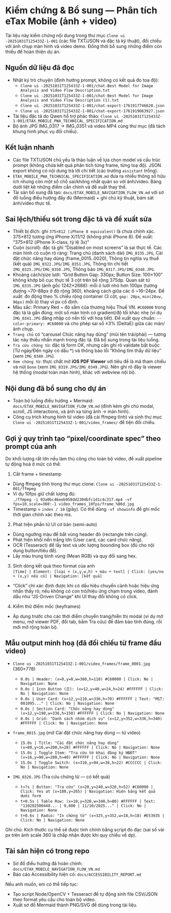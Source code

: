 # Kiểm chứng & Bổ sung — Phân tích eTax Mobile (ảnh + video)

Tài liệu này kiểm chứng nội dung trong thư mục `Clone ui -20251031T125433Z-1-001` (các file TXT/JSON và đặc tả kỹ thuật), đối chiếu với ảnh chụp màn hình và video demo. Đồng thời bổ sung những điểm còn thiếu để hoàn thiện dự án.

## Nguồn dữ liệu đã đọc

- Nhật ký trò chuyện (định hướng prompt, không có kết quả đo toạ độ):
  - `Clone ui -20251031T125433Z-1-001/chat-Best Model for Image Analysis and Video Flow Description.txt`
  - `Clone ui -20251031T125433Z-1-001/chat-Best Model for Image Analysis and Video Flow Description (1).txt`
  - `Clone ui -20251031T125433Z-1-001/chat-export-1761917746620.json`
  - `Clone ui -20251031T125433Z-1-001/chat-export-1761919063927.json`
- Tài liệu đặc tả do Qwen hỗ trợ phác thảo: `Clone ui -20251031T125433Z-1-001/ETAX_MOBILE_PWA_TECHNICAL_SPECIFICATION.md`
- Bộ ảnh JPG IMG_0317 → IMG_0351 và video MP4 cùng thư mục (đã tách khung hình phục vụ đối chiếu).

## Kết luận nhanh

- Các file TXT/JSON chủ yếu là thảo luận về lựa chọn model và cấu trúc prompt (không chứa kết quả phân tích từng frame, từng toạ độ). JSON export không có nội dung trả lời chi tiết (các trường `assistant` trống).
- `ETAX_MOBILE_PWA_TECHNICAL_SPECIFICATION.md` đưa ra nhiều thông số hữu ích nhưng còn một số chỗ sai/không nhất quán so với ảnh/video. Bảng dưới liệt kê những điểm cần chỉnh và đề xuất thay thế.
- Tài sản bổ sung đã tạo: `docs/ETAX_MOBILE_NAVIGATION_FLOW_VN.md` với sơ đồ luồng điều hướng đầy đủ (Mermaid) + ghi chú kỹ thuật, bám sát ảnh/video thực tế.

## Sai lệch/thiếu sót trong đặc tả và đề xuất sửa

- Thiết bị đích: ghi `375×812 (iPhone 8 equivalent)` là chưa chính xác. 375×812 tương ứng iPhone X/11/12 (không phải iPhone 8). Đề xuất: “375×812 (iPhone X-class, tỷ lệ 3x)”
- Cuộn (scroll): đặc tả ghi “Disabled on most screens” là sai thực tế. Các màn hình có cuộn rõ ràng: Trang chủ (danh sách dài) `IMG_0335.JPG`, Cài đặt chức năng hay dùng (frame_0015..0020), Thông tin nghĩa vụ thuế (kết quả) `IMG_0322.JPG/IMG_0351.JPG`, Thông tin chi tiết `IMG_0325.JPG/IMG_0350.JPG`, Thông báo `IMG_0317.JPG/IMG_0348.JPG`.
- Khoảng cách/size lưới: “Grid Button Gap: 330px; Button Size: 100×100” không khớp bố cục thực tế 3 cột trên bề rộng 375dp. Quan sát từ `IMG_0335.JPG` (ảnh gốc 1242×2688): mỗi ô lưới nhỏ hơn 100px (tương đương ~70–88px ở độ rộng 360), khoảng cách giữa các ô ~16–24px. Đề xuất: đo động theo % chiều rộng container (3 cột, `gap: 20px`, `min(28vw, 96px)` mỗi ô) thay vì px cố định.
- Màu sắc: Primary Red ~ đỏ sẫm của thương hiệu Thuế VN. `#C60000` trong đặc tả là gần đúng; một số màn hình có gradient/độ tối khác nhẹ (ví dụ `IMG_0341.JPG` đăng nhập có nền tối với hoạ tiết). Đề xuất quy chuẩn: `--color-primary: #C60000` và cho phép sai số ±3% (DeltaE) giữa các màn/ảnh chụp.
- `Trang chủ` có “carousel Chức năng hay dùng” (mũi tên trái/phải) — tương tác này thiếu nhấn mạnh trong đặc tả. Đã bổ sung trong tài liệu luồng.
- `Tra cứu chứng từ`: đặc tả form OK, nhưng cần ghi rõ validate bắt buộc (Từ ngày/Đến ngày có dấu *) và thông báo lỗi “Không tìm thấy dữ liệu” (xem `IMG_0340.JPG`).
- `Xem chứng từ`: thực chất mở **iOS PDF Viewer** với tiêu đề là mã tham chiếu và nút `Done` (xem `IMG_0319.JPG/IMG_0349.JPG`). Nên ghi rõ đây là viewer hệ thống (modal toàn màn hình), khác với webview nội bộ.

## Nội dung đã bổ sung cho dự án

- Toàn bộ luồng điều hướng + Mermaid: `docs/ETAX_MOBILE_NAVIGATION_FLOW_VN.md` (đính kèm ghi chú modal, scroll, JS interactions, và ánh xạ từng ảnh → màn hình).
- Công cụ trích khung hình từ video (đã cài ffmpeg tĩnh) và sinh thư mục `Clone ui -20251031T125433Z-1-001/video_frames/` để tiện đối chiếu.

## Gợi ý quy trình tạo “pixel/coordinate spec” theo prompt của anh

Do khối lượng rất lớn nếu làm thủ công cho toàn bộ video, đề xuất pipeline tự động hoá ở mức có thể:

1) Cắt frame + timestamp
- Dùng ffmpeg tĩnh trong thư mục clone: `Clone ui -20251031T125433Z-1-001/ffmpeg`
- Ví dụ 10fps giữ chất lượng đủ:  
  `./ffmpeg -i 93a0bc46eeb958dd2304bfc1d1c4c317.mp4 -vf fps=10,scale=360:-1 video_frames_10fps/frame_%06d.jpg`
- Timestamp = `index / 10` (giây). Có thể dùng `-vf showinfo` để ghi mốc thời gian chính xác theo ms.

2) Phát hiện phần tử UI cơ bản (semi-auto)
- Dùng ngưỡng màu để bắt vùng header đỏ (rectangle trên cùng).  
- Phát hiện khối nền trắng lớn (User card, các card chức năng).  
- OCR (Tesseract) để lấy text và ước lượng bounding box (đủ cho nội dung button/tiêu đề).  
- Lấy màu trung bình vùng (Mean RGB) và quy đổi sang hex.

3) Sinh dòng kết quả theo format của anh  
`[Time] | Element: [loại + (x,y,w,h) + màu + text] | Click: [yes/no + (x,y) nếu có] | Navigation: [kết quả]`  
- “Click” chỉ xác định được khi có dấu hiệu chuyển cảnh hoặc hiệu ứng nhấn thấy rõ; nếu không có con trỏ/hiệu ứng chạm trong video, đánh dấu như “JS-Driven Change” khi UI thay đổi không có click.

4) Kiểm thử điểm mốc (keyframes)
- Áp dụng trước cho các thời điểm chuyển trang/hiển thị modal (ví dụ mở menu, mở viewer PDF, đổi tab, bấm Tra cứu) để đảm bảo tính đúng, rồi mới mở rộng toàn bộ.

## Mẫu output minh hoạ (đã đối chiếu từ frame đầu video)

- `Clone ui -20251031T125433Z-1-001/video_frames/frame_0001.jpg` (360×778)
  - `0.0s | Header: (x=0,y=0,w=360,h≈110) #C60000 | Click: No | Navigation: None`
  - `0.0s | Icon Button (☰): (x≈12,y≈40,w≈24,h≈24) #FFFFFF | Click: No | Navigation: None`
  - `0.0s | User Card: (x≈12,y≈110,w≈336,h≈70) #FFFFFF | Text: "MST: 001095..." | Click: No | Navigation: None`
  - `0.0s | Section Card: "Chức năng hay dùng" (x≈12,y≈190,w≈336,h≈150) #FFFFFF | Click: No | Navigation: None`
  - `0.0s | Grid: "Danh sách nhóm dịch vụ" (x≈12,y≈352,w≈336,h≈340) #FFFFFF | Click: No | Navigation: None`

- `frame_0015.jpg` (mở Cài đặt chức năng hay dùng — từ video)
  - `15.0s | Title: "Cài đặt chức năng hay dùng" (x≈80,y≈16,w≈200,h≈28) #FFFFFF | Click: No | Navigation: None`
  - `15.0s | Toggle Item: "Tra cứu tờ khai đăng ký HĐĐT" (x≈16,y≈90,w≈280,h≈40) #FFFFFF | Click: No | Navigation: None`
  - `15.0s | Toggle Switch: (x≈310,y≈94,w≈36,h≈22) #CCCCCC | Click: No | Navigation: None`

- `IMG_0326.JPG` (Tra cứu chứng từ — có kết quả)
  - `t≈?s | Button: "Tra cứu" (x≈20,y≈240,w≈320,h≈52) #C60000 | Click: Yes at (x≈180,y≈265) | Navigation: Hiện bảng kết quả dưới form`
  - `t+0.5s | Table Row: (x≈10,y≈320,w≈340,h≈80) #FFFFFF | Text: "110202500448... | 9,600 | 11/10/2025..." | Click: No | Navigation: None`
  - `t+0.6s | Radio: "In chứng từ" (x≈325,y≈352,w≈18,h≈18) #E53935 | Click: No | Navigation: None`

Ghi chú: Kích thước cụ thể sẽ được tinh chỉnh bằng script đo đạc (sai số vài px trên ảnh scale 360 là chấp nhận được khi quy chiếu về dp).

## Tài sản hiện có trong repo

- Sơ đồ điều hướng đã hoàn chỉnh: `docs/ETAX_MOBILE_NAVIGATION_FLOW_VN.md`
- Báo cáo Accessibility hiện có: `docs/ACCESSIBILITY_REPORT.md`

Nếu anh muốn, em có thể tiếp tục: 
- Tạo script Node/OpenCV + Tesseract để tự động sinh file CSV/JSON theo format yêu cầu cho toàn bộ video. 
- Xuất sơ đồ Mermaid thành PNG/SVG để dùng trong tài liệu.

